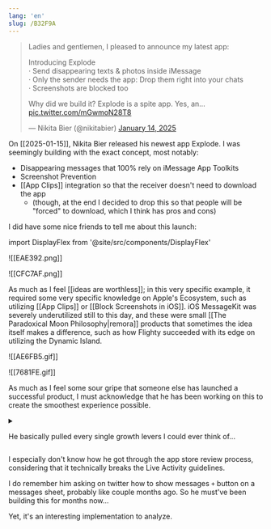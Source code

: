 ```yaml
---
lang: 'en'
slug: /B32F9A
---
```


> Ladies and gentlemen, I pleased to announce my latest app:
>
> Introducing Explode  
> · Send disappearing texts & photos inside iMessage  
> · Only the sender needs the app: Drop them right into your chats  
> · Screenshots are blocked too
>
> Why did we build it? Explode is a spite app. Yes, an… [pic.twitter.com/mGwmoN28T8](https://t.co/mGwmoN28T8)
>
> — Nikita Bier (@nikitabier) [January 14, 2025](https://twitter.com/nikitabier/status/1879206793118658974?ref_src=twsrc%5Etfw)

On [[2025-01-15]], Nikita Bier released his newest app Explode. I was seemingly building with the exact concept, most notably:

- Disappearing messages that 100% rely on iMessage App Toolkits
- Screenshot Prevention
- [[App Clips]] integration so that the receiver doesn't need to download the app
  - (though, at the end I decided to drop this so that people will be "forced" to download, which I think has pros and cons)

I did have some nice friends to tell me about this launch:

import DisplayFlex from '@site/src/components/DisplayFlex'

<DisplayFlex>

![[EAE392.png]]

![[CFC7AF.png]]

</DisplayFlex>

As much as I feel [[ideas are worthless]]; in this very specific example, it required some very specific knowledge on Apple's Ecosystem, such as utilizing [[App Clips]] or [[Block Screenshots in iOS]]. iOS MessageKit was severely underutilized still to this day, and these were small [[The Paradoxical Moon Philosophy|remora]] products that sometimes the idea itself makes a difference, such as how Flighty succeeded with its edge on utilizing the Dynamic Island.

<DisplayFlex>

![[AE6FB5.gif]]

![[7681FE.gif]]

</DisplayFlex>

As much as I feel some sour gripe that someone else has launched a successful product, I must acknowledge that he has been working on this to create the smoothest experience possible.

<details>
<summary>

He basically pulled every single growth levers I could ever think of...

</summary>

![[6A9632.gif]]

![[4FBA41.png]]

![[53A5CE.png]]

![[738EF9.png]]

> Ok hear me out.  
> Snapchat but it works in iMessage [pic.twitter.com/Aia984yZ6v](https://t.co/Aia984yZ6v)
>
> — Explode App (@explodeapp) [January 14, 2025](https://twitter.com/explodeapp/status/1879253412539433060?ref_src=twsrc%5Etfw)

![[574079.png]]

> naming your company Tap Get to boost app downloads is absolutely genius [https://t.co/5uzefnmbwX](https://t.co/5uzefnmbwX) [pic.twitter.com/kLCU3FACpE](https://t.co/kLCU3FACpE)
>
> — juan (@juanbuis) [January 14, 2025](https://twitter.com/juanbuis/status/1879215293513572615?ref_src=twsrc%5Etfw)

> Using an ascii arrow on input placeholder + PiP instructions is also genius [@nikitabier](https://twitter.com/nikitabier?ref_src=twsrc%5Etfw) is truly built different [pic.twitter.com/cJqWZCbDzG](https://t.co/cJqWZCbDzG)
>
> — Olivier (@StonkyOli) [January 14, 2025](https://twitter.com/StonkyOli/status/1879267066555056446?ref_src=twsrc%5Etfw)

![[246C13.png]]

![[9E72D2.png]]

- https://x.com/StonkyOli/status/1879267066555056446
- https://x.com/john_tans/status/1879310772289105967
- https://x.com/spottedinprod/status/1879290007288177007

</details>

I especially don't know how he got through the app store review process, considering that it technically breaks the Live Activity guidelines.

I do remember him asking on twitter how to show messages `+` button on a messages sheet, probably like couple months ago. So he must've been building this for months now...

Yet, it's an interesting implementation to analyze.
